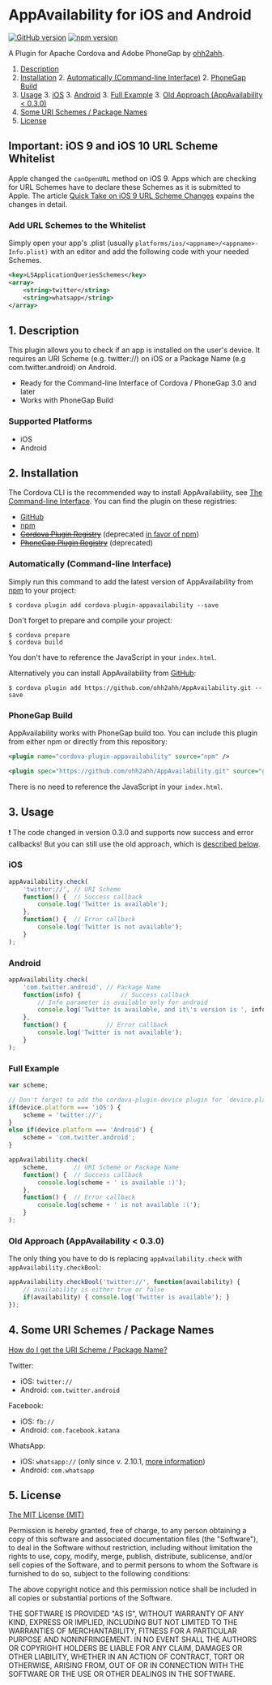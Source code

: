 # AppAvailability for iOS and Android

[![GitHub version](https://badge.fury.io/gh/ohh2ahh%2FAppAvailability.svg)](https://badge.fury.io/gh/ohh2ahh%2FAppAvailability) [![npm version](https://badge.fury.io/js/cordova-plugin-appavailability.svg)](https://badge.fury.io/js/cordova-plugin-appavailability)

A Plugin for Apache Cordova and Adobe PhoneGap by [ohh2ahh](http://ohh2ahh.com).

1. [Description](https://github.com/ohh2ahh/AppAvailability#1-description)
2. [Installation](https://github.com/ohh2ahh/AppAvailability#2-installation)
	2. [Automatically (Command-line Interface)](https://github.com/ohh2ahh/AppAvailability#automatically-command-line-interface)
	2. [PhoneGap Build](https://github.com/ohh2ahh/AppAvailability#phonegap-build)
3. [Usage](https://github.com/ohh2ahh/AppAvailability#3-usage)
	3. [iOS](https://github.com/ohh2ahh/AppAvailability#ios)
	3. [Android](https://github.com/ohh2ahh/AppAvailability#android)
	3. [Full Example](https://github.com/ohh2ahh/AppAvailability#full-example)
	3. [Old Approach (AppAvailability < 0.3.0)](https://github.com/ohh2ahh/AppAvailability#old-approach-appavailability--030)
4. [Some URI Schemes / Package Names](https://github.com/ohh2ahh/AppAvailability#4-some-uri-schemes--package-names)
5. [License](https://github.com/ohh2ahh/AppAvailability#5-license)

## Important: iOS 9 and iOS 10 URL Scheme Whitelist
Apple changed the `canOpenURL` method on iOS 9. Apps which are checking for URL Schemes have to declare these Schemes as it is submitted to Apple. The article [Quick Take on iOS 9 URL Scheme Changes](http://awkwardhare.com/post/121196006730/quick-take-on-ios-9-url-scheme-changes) expains the changes in detail.

### Add URL Schemes to the Whitelist
Simply open your app's .plist (usually `platforms/ios/<appname>/<appname>-Info.plist)` with an editor and add the following code with your needed Schemes.

```xml
<key>LSApplicationQueriesSchemes</key>
<array>
    <string>twitter</string>
    <string>whatsapp</string>
</array>
```

## 1. Description

This plugin allows you to check if an app is installed on the user's device.
It requires an URI Scheme (e.g. twitter://) on iOS or a Package Name (e.g com.twitter.android) on Android.

* Ready for the Command-line Interface of Cordova / PhoneGap 3.0 and later
* Works with PhoneGap Build

### Supported Platforms

* iOS
* Android

## 2. Installation

The Cordova CLI is the recommended way to install AppAvailability, see [The Command-line Interface](http://cordova.apache.org/docs/en/4.0.0/guide_cli_index.md.html#The%20Command-Line%20Interface). You can find the plugin on these registries:
* [GitHub](https://github.com/ohh2ahh/AppAvailability)
* [npm](https://www.npmjs.com/package/cordova-plugin-appavailability)
* ~~[Cordova Plugin Registry](http://plugins.cordova.io/#/package/com.ohh2ahh.plugins.appavailability)~~ (deprecated [in favor of npm](http://cordova.apache.org/announcements/2015/04/21/plugins-release-and-move-to-npm.html))
* ~~[PhoneGap Plugin Registry](https://build.phonegap.com/plugins/1054)~~ (deprecated)

### Automatically (Command-line Interface)

Simply run this command to add the latest version of AppAvailability from [npm](https://www.npmjs.com/package/cordova-plugin-appavailability) to your project:
```
$ cordova plugin add cordova-plugin-appavailability --save
```

Don't forget to prepare and compile your project:
```
$ cordova prepare
$ cordova build
```

You don't have to reference the JavaScript in your `index.html`.

Alternatively you can install AppAvailability from [GitHub](https://github.com/ohh2ahh/AppAvailability):
```
$ cordova plugin add https://github.com/ohh2ahh/AppAvailability.git --save
```

### PhoneGap Build

AppAvailability works with PhoneGap build too. You can include this plugin from either npm or directly from this repository:
```xml
<plugin name="cordova-plugin-appavailability" source="npm" />
```
```xml
<plugin spec="https://github.com/ohh2ahh/AppAvailability.git" source="git" />
```

There is no need to reference the JavaScript in your `index.html`.

## 3. Usage

:exclamation: The code changed in version 0.3.0 and supports now success and error callbacks! But you can still use the old approach, which is [described below](https://github.com/ohh2ahh/AppAvailability#old-approach-appavailability--030).

### iOS

```javascript
appAvailability.check(
    'twitter://', // URI Scheme
    function() {  // Success callback
        console.log('Twitter is available');
    },
    function() {  // Error callback
        console.log('Twitter is not available');
    }
);
```

### Android

```javascript
appAvailability.check(
    'com.twitter.android', // Package Name
    function(info) {           // Success callback        
        // Info parameter is available only for android
        console.log('Twitter is available, and it\'s version is ', info.version);
    },
    function() {           // Error callback
        console.log('Twitter is not available');
    }
);
```

### Full Example

```javascript
var scheme;

// Don't forget to add the cordova-plugin-device plugin for `device.platform`
if(device.platform === 'iOS') {
    scheme = 'twitter://';
}
else if(device.platform === 'Android') {
    scheme = 'com.twitter.android';
}

appAvailability.check(
    scheme,       // URI Scheme or Package Name
    function() {  // Success callback
        console.log(scheme + ' is available :)');
    },
    function() {  // Error callback
        console.log(scheme + ' is not available :(');
    }
);
```

### Old Approach (AppAvailability < 0.3.0)

The only thing you have to do is replacing `appAvailability.check` with `appAvailability.checkBool`:

```javascript
appAvailability.checkBool('twitter://', function(availability) {
    // availability is either true or false
    if(availability) { console.log('Twitter is available'); }
});
```

## 4. Some URI Schemes / Package Names

[How do I get the URI Scheme / Package Name?](https://github.com/ohh2ahh/AppAvailability/issues/2#issuecomment-22203591)

Twitter:
* iOS: `twitter://`
* Android: `com.twitter.android`

Facebook:
* iOS: `fb://`
* Android: `com.facebook.katana`

WhatsApp:
* iOS: `whatsapp://` (only since v. 2.10.1, [more information](http://www.whatsapp.com/faq/en/iphone/23559013))
* Android: `com.whatsapp`

## 5. License

[The MIT License (MIT)](http://www.opensource.org/licenses/mit-license.html)

Permission is hereby granted, free of charge, to any person obtaining a copy
of this software and associated documentation files (the "Software"), to deal
in the Software without restriction, including without limitation the rights
to use, copy, modify, merge, publish, distribute, sublicense, and/or sell
copies of the Software, and to permit persons to whom the Software is
furnished to do so, subject to the following conditions:

The above copyright notice and this permission notice shall be included in
all copies or substantial portions of the Software.

THE SOFTWARE IS PROVIDED "AS IS", WITHOUT WARRANTY OF ANY KIND, EXPRESS OR
IMPLIED, INCLUDING BUT NOT LIMITED TO THE WARRANTIES OF MERCHANTABILITY,
FITNESS FOR A PARTICULAR PURPOSE AND NONINFRINGEMENT. IN NO EVENT SHALL THE
AUTHORS OR COPYRIGHT HOLDERS BE LIABLE FOR ANY CLAIM, DAMAGES OR OTHER
LIABILITY, WHETHER IN AN ACTION OF CONTRACT, TORT OR OTHERWISE, ARISING FROM,
OUT OF OR IN CONNECTION WITH THE SOFTWARE OR THE USE OR OTHER DEALINGS IN
THE SOFTWARE.
